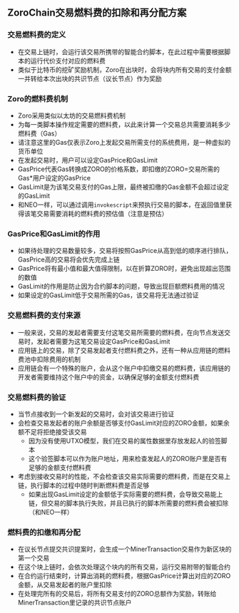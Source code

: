 ## ZoroChain交易燃料费的扣除和再分配方案
### 交易燃料费的定义
* 在交易上链时，会运行该交易所携带的智能合约脚本，在此过程中需要根据脚本的运行代价支付对应的燃料费
* 类似于比特币的挖矿奖励机制，Zoro在出块时，会将块内所有交易的支付金额一并转给本次出块的共识节点（议长节点）作为奖励

### Zoro的燃料费机制
* Zoro采用类似以太坊的交易燃料费机制
* 为每一类脚本操作规定需要的燃料费，以此来计算一个交易总共需要消耗多少燃料费（Gas）
* 请注意这里的Gas仅表示Zoro上发起交易所需支付的系统费用，是一种虚拟的货币单位
* 在发起交易时，用户可以设定GasPrice和GasLimit
* GasPrice代表Gas转换成ZORO的价格系数，即扣缴的ZORO=交易所需的Gas*用户设定的GasPrice
* GasLimit是为该笔交易支付的Gas上限，最终被扣缴的Gas金额不会超过设定的GasLimit
* 和NEO一样，可以通过调用`invokescript`来预执行交易的脚本，在返回值里获得该笔交易需要消耗的燃料费的预估值（注意是预估）

### GasPrice和GasLimit的作用
* 如果待处理的交易数量较多，交易将按照GasPrice从高到低的顺序进行排队，GasPrice高的交易将会优先完成上链
* GasPrice将有最小值和最大值得限制，以在折算ZORO时，避免出现超出范围的数值
* GasLimit的作用是防止因为合约脚本的问题，导致出现巨额燃料费用的情况
* 如果设定的GasLimit低于交易所需的Gas，该交易将无法通过验证

### 交易燃料费的支付来源
* 一般来说，交易的发起者需要支付这笔交易所需要的燃料费，在向节点发送交易时，发起者需要为这笔交易设定GasPrice和GasLimit
* 应用链上的交易，除了交易发起者支付燃料费之外，还有一种从应用链的燃料费池中扣除费用的机制
* 应用链会有一个特殊的账户，会从这个账户中扣缴交易的燃料费，该应用链的开发者需要维持这个账户中的资金，以确保足够的金额支付燃料费

### 交易燃料费的验证
* 当节点接收到一个新发起的交易时，会对该交易进行验证
* 会检查交易发起者的账户余额是否够支付GasLimit对应的ZORO金额，如果余额不足将拒绝接受该交易
  * 因为没有使用UTXO模型，我们在交易的属性数据里存放发起人的验签脚本
  * 这个验签脚本可以作为账户地址，用来检查发起人的ZORO账户里是否有足够的金额支付燃料费
* 考虑到接收交易时的性能，不会检查该交易实际需要的燃料费，而是在交易上链，执行脚本的过程中随时判断燃料费是否足够
  * 如果出现GasLimit设定的金额低于实际需要的燃料费，会导致交易能上链，但交易的脚本执行失败，并且已执行的脚本所需要的燃料费会被扣除（和NEO一样）

### 燃料费的扣缴和再分配
* 在议长节点提交共识提案时，会生成一个MinerTransaction交易作为新区块的第一个交易
* 在这个块上链时，会依次处理这个块内的所有交易，运行交易附带的智能合约
* 在合约运行结束时，计算出消耗的燃料费，根据GasPrice计算出对应的ZORO金额，从交易发起者的账户里扣除
* 在处理完所有的交易后，将所有交易支付的ZORO总额作为奖励，转账给MinerTransaction里记录的共识节点账户